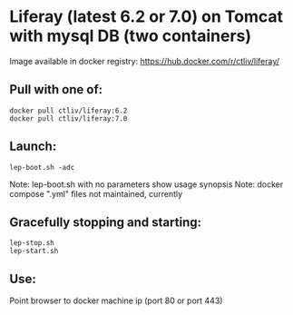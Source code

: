 Liferay (latest 6.2 or 7.0) on Tomcat with mysql DB (two containers)
====================================================================

Image available in docker registry: https://hub.docker.com/r/ctliv/liferay/

## Pull with one of:

```
docker pull ctliv/liferay:6.2
docker pull ctliv/liferay:7.0
```

## Launch:

```
lep-boot.sh -adc
```

Note: lep-boot.sh with no parameters show usage synopsis
Note: docker compose ".yml" files not maintained, currently

## Gracefully stopping and starting:

```
lep-stop.sh
lep-start.sh
```

## Use:

Point browser to docker machine ip (port 80 or port 443)
